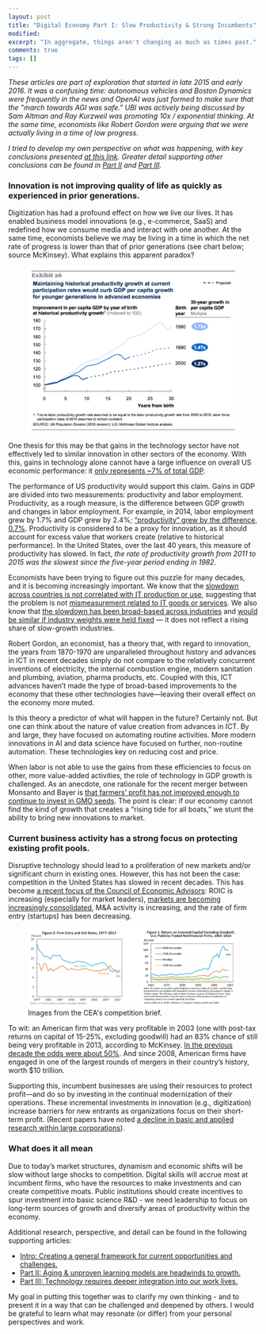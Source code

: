 ```yaml
---
layout: post
title: "Digital Economy Part I: Slow Productivity & Strong Incumbents"
modified:
excerpt: "In aggregate, things aren't changing as much as times past."
comments: true
tags: []
---
```


*These articles are part of exploration that started in late 2015 and early 2016. It was a confusing time: autonomous vehicles and Boston Dynamics were frequently in the news and OpenAI was just formed to make sure that the "march towards AGI was safe." UBI was actively being discussed by Sam Altman and Ray Kurzweil was promoting 10x / exponential thinking. At the same time, economists like Robert Gordon were arguing that we were actually living in a time of low progress.*

*I tried to develop my own perspective on what was happening, with key conclusions presented [at this link][0]. Greater detail supporting other conclusions can be found in [Part II][1] and [Part III][2].*

### Innovation is not improving quality of life as quickly as experienced in prior generations.

Digitization has had a profound effect on how we live our lives. It has enabled business model innovations (e.g., e-commerce, SaaS) and redefined how we consume media and interact with one another. At the same time, economists believe we may be living in a time in which the net rate of progress is lower than that of prior generations (see chart below; source McKinsey). What explains this apparent paradox?

<figure>
	<img src="/images/mckinsey_productivity.png">
</figure>

One thesis for this may be that gains in the technology sector have not effectively led to similar innovation in other sectors of the economy. With this, gains in technology alone cannot have a large influence on overall US economic performance: it [only represents ~7% of total GDP][3].

The performance of US productivity would support this claim. Gains in GDP are divided into two measurements: productivity and labor employment. Productivity, as a rough measure, is the difference between GDP growth and changes in labor employment. For example, in 2014, labor employment grew by 1.7% and GDP grew by 2.4%; [“productivity” grew by the difference, 0.7%][4]. Productivity is considered to be a proxy for innovation, as it should account for excess value that workers create (relative to historical performance). In the United States, over the last 40 years, this measure of productivity has slowed. In fact, *the rate of productivity growth from 2011 to 2015 was the slowest since the five-year period ending in 1982.* 

Economists have been trying to figure out this puzzle for many decades, and it is becoming increasingly important. We know that the [slowdown across countries is not correlated with IT production or use][5], suggesting that the problem is not [mismeasurement related to IT goods or services][6].  We also know that [the slowdown has been broad-based across industries][7] and [would be similar if industry weights were held fixed][8] — it does not reflect a rising share of slow-growth industries.

Robert Gordon, an economist, has a theory that, with regard to innovation, the years from 1870-1970 are unparalleled throughout history and advances in ICT in recent decades simply do not compare to the relatively concurrent inventions of electricity, the internal combustion engine, modern sanitation and plumbing, aviation, pharma products, etc. Coupled with this, ICT advances haven’t made the type of broad-based improvements to the economy that these other technologies have—leaving their overall effect on the economy more muted.

Is this theory a predictor of what will happen in the future? Certainly not. But one can think about the nature of value creation from advances in ICT. By and large, they have focused on automating routine activities. More modern innovations in AI and data science have focused on further, non-routine automation. These technologies key on reducing cost and price. 

When labor is not able to use the gains from these efficiencies to focus on other, more value-added activities, the role of technology in GDP growth is challenged. As an anecdote, one rationale for the recent merger between Monsanto and Bayer is [that farmers’ profit has not improved enough to continue to invest in GMO seeds][9]. The point is clear: if our economy cannot find the kind of growth that creates a “rising tide for all boats,” we stunt the ability to bring new innovations to market.

### Current business activity has a strong focus on protecting existing profit pools.

Disruptive technology should lead to a proliferation of new markets and/or significant churn in existing ones. However, this has not been the case: competition in the United States has slowed in recent decades. This has become [a recent focus of the Council of Economic Advisors][10]: ROIC is increasing (especially for market leaders), [markets are becoming increasingly consolidated][11], M&A activity is increasing, and the rate of firm entry (startups) has been decreasing. 

<figure>
	<img src="/images/roic_and_business_turnover.png">
	<figcaption>Images from the CEA's competition brief.</figcaption>
</figure>

To wit: an American firm that was very profitable in 2003 (one with post-tax returns on capital of 15-25%, excluding goodwill) had an 83% chance of still being very profitable in 2013, according to McKinsey. [In the previous decade the odds were about 50%][12]. And since 2008, American firms have engaged in one of the largest rounds of mergers in their country’s history, worth $10 trillion. 

Supporting this, incumbent businesses are using their resources to protect profit—and do so by investing in the continual modernization of their operations. These incremental investments in innovation (e.g., digitization) increase barriers for new entrants as organizations focus on their short-term profit. (Recent papers have noted [a decline in basic and applied research within large corporations][13]).

### What does it all mean

Due to today’s market structures, dynamism and economic shifts will be slow without large shocks to competition. Digital skills will accrue most at incumbent firms, who have the resources to make investments and can create competitive moats. Public institutions should create incentives to spur investment into basic science R&D - we need leadership to focus on long-term sources of growth and diversify areas of productivity within the economy.

Additional research, perspective, and detail can be found in the following supporting articles:
* [Intro: Creating a general framework for current opportunities and challenges.][0]
* [Part II: Aging & unproven learning models are headwinds to growth.][1]
* [Part III: Technology requires deeper integration into our work lives.][2]  

My goal in putting this together was to clarify my own thinking - and to present it in a way that can be challenged and deepened by others. I would be grateful to learn what may resonate (or differ) from your personal perspectives and work. 


[0]: https://bradaallen.github.io/digital-economy-intro/
[1]: https://bradaallen.github.io/digital-economy-part-2/
[2]: https://bradaallen.github.io/digital-economy-part-3/
[3]: https://www.comptia.org/about-us/newsroom/press-releases/2015/02/10/united-states-tech-industry-employs-6.5-million-in-2014 
[4]: https://www.conference-board.org/retrievefile.cfm?filename=The-Conference-Board-2015-Productivity-Brief.pdf&type=subsite
[5]: http://faculty.chicagobooth.edu/chad.syverson/research/productivityslowdown.pdf
[6]: https://www.brookings.edu/wp-content/uploads/2016/03/ByrneEtAl_ProductivityMeasurement_ConferenceDraft.pdf
[7]: http://www.econ.yale.edu/~nordhaus/homepage/productivityandneweconomy.pdf
[8]: http://www.nytimes.com/2016/04/29/upshot/why-is-productivity-so-weak-three-theories.html
[9]: http://www.wsj.com/articles/behind-the-monsanto-deal-doubts-about-the-gmo-revolution-1473880429
[10]: https://sites.duke.edu/collardwexler/files/2015/01/20160414_cea_competition_issue_brief.pdf
[11]: http://www.economist.com/blogs/graphicdetail/2016/03/daily-chart-13
[12]: http://www.economist.com/news/briefing/21695385-profits-are-too-high-america-needs-giant-dose-competition-too-much-good-thing
[13]: https://faculty.fuqua.duke.edu/~sb135/bio/Science%201%2091%2015.pdf